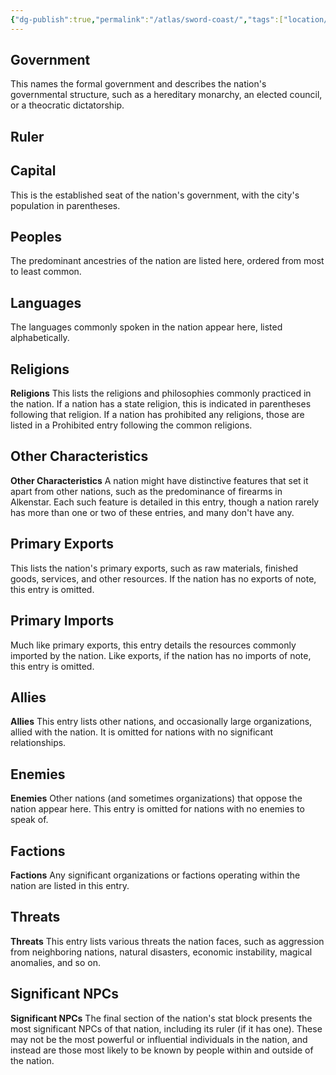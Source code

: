 ```yaml
---
{"dg-publish":true,"permalink":"/atlas/sword-coast/","tags":["location/country"]}
---
```



## Government 
This names the formal government and describes the nation's governmental structure, such as a hereditary monarchy, an elected council, or a theocratic dictatorship. 
## Ruler

## Capital
This is the established seat of the nation's government, with the city's population in parentheses.  

## Peoples 
The predominant ancestries of the nation are listed here, ordered from most to least common.  

## Languages
The languages commonly spoken in the nation appear here, listed alphabetically.  

## Religions
**Religions** This lists the religions and philosophies commonly practiced in the nation. If a nation has a state religion, this is indicated in parentheses following that religion. If a nation has prohibited any religions, those are listed in a Prohibited entry following the common religions.  

## Other Characteristics
**Other Characteristics** A nation might have distinctive features that set it apart from other nations, such as the predominance of firearms in Alkenstar. Each such feature is detailed in this entry, though a nation rarely has more than one or two of these entries, and many don't have any.  

## Primary Exports
This lists the nation's primary exports, such as raw materials, finished goods, services, and other resources. If the nation has no exports of note, this entry is omitted.  
## Primary Imports
Much like primary exports, this entry details the resources commonly imported by the nation. Like exports, if the nation has no imports of note, this entry is omitted.  

## Allies
**Allies** This entry lists other nations, and occasionally large organizations, allied with the nation. It is omitted for nations with no significant relationships.  

## Enemies
**Enemies** Other nations (and sometimes organizations) that oppose the nation appear here. This entry is omitted for nations with no enemies to speak of.  

## Factions
**Factions** Any significant organizations or factions operating within the nation are listed in this entry.  

## Threats
**Threats** This entry lists various threats the nation faces, such as aggression from neighboring nations, natural disasters, economic instability, magical anomalies, and so on.  

## Significant NPCs
**Significant NPCs** The final section of the nation's stat block presents the most significant NPCs of that nation, including its ruler (if it has one). These may not be the most powerful or influential individuals in the nation, and instead are those most likely to be known by people within and outside of the nation.